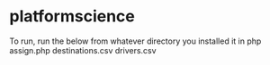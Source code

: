 # platformscience

To run, run the below from whatever directory you installed it in
php assign.php destinations.csv drivers.csv
